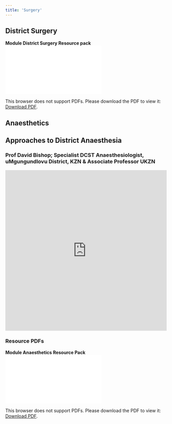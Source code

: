 ```yaml
---
title: 'Surgery'
---
```

## District Surgery 
**Module District Surgery Resource pack**
<object data="/pdfs/PORTAL/surgery/RO2022 Module District Surgery Resource pack.pdf" type="application/pdf" width="100%" height="800px">
    <embed src="/pdfs/PORTAL/surgery/RO2022 Module District Surgery Resource pack.pdf">
        <p>This browser does not support PDFs. Please download the PDF to view it: <a href="/pdfs/PORTAL/surgery/RO2022 Module District Surgery Resource pack.pdf">Download PDF</a>.</p>
    </embed>
</object> 

## Anaesthetics
## Approaches to District Anaesthesia 
### Prof David Bishop; Specialist DCST Anaesthesiologist, uMgungundlovu District, KZN & Associate Professor UKZN 
<iframe width="100%" height="500" src="https://www.youtube.com/embed/Zt8yGgegzHQ" title="RO2022 Approaches to District Anaesthesia: SAFE & SIMPLE Prof David Bishop" frameborder="0" allow="accelerometer; autoplay; clipboard-write; encrypted-media; gyroscope; picture-in-picture" allowfullscreen></iframe>


### Resource PDFs
**Module Anaesthetics Resource Pack**
<object data="/pdfs/PORTAL/surgery/RO2022 Module Anaesthetics Resource Pack.pdf" type="application/pdf" width="100%" height="800px">
    <embed src="/pdfs/PORTAL/surgery/RO2022 Module Anaesthetics Resource Pack.pdf">
        <p>This browser does not support PDFs. Please download the PDF to view it: <a href="/pdfs/PORTAL/surgery/RO2022 Module Anaesthetics Resource Pack.pdf">Download PDF</a>.</p>
    </embed>
</object> 

<!--
    This is a comment and is not displayed on the website. Do not alter this text between arrows (->).
    To change the content in this file, simply retype/ copy+paste any text above, as you would in a normal text file/ word document.

    Do not change the "title:" title, or the ---. Only change the text inside '' for that section.

    The hashtag ( # ) symbols followed by a space and then text show a heading. The more #s you have, the smaller/"less important" the heading. You can add up to 6 # but we suggest max 4 #. make sure each heading is on a separate line.

    The text surrounded by double  stars ( ** ) with no space show bold text.

    <iframe> is the code for a youtube video. To link a youtube video, go onto youtube, right click on the video when watching it, and select **"Copy embed code"**, paste what you copied EXACTLY into the markdown file. OR, watch this tutorial: https://www.youtube.com/watch?v=vGHrJDmepI0 

    PDF of a learning portal page:
    
    <object data="/pdfs/PORTAL/[FILE PATH TO YOUR PDF]" type="application/pdf" width="100%" height="800px">
        <embed src="/pdfs/PORTAL/[FILE PATH TO YOUR PDF]">
            <p>This browser does not support PDFs. Please download the PDF to view it: <a href="/pdfs/PORTAL/[FILE PATH TO YOUR PDF]">Download PDF</a>.</p>
        </embed>
    </object> 

    Please refer to the "HOW TO USE" or "HOW TO USE SHORT" files for more information.
 -->